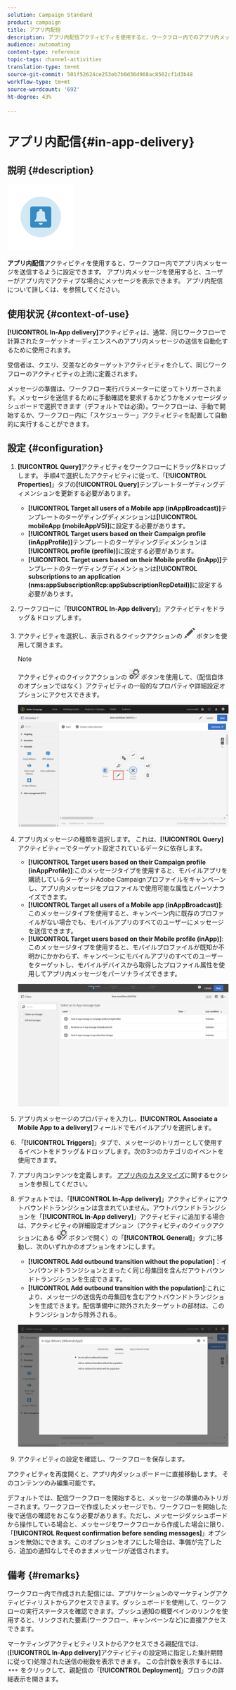 ```yaml
---
solution: Campaign Standard
product: campaign
title: アプリ内配信
description: アプリ内配信アクティビティを使用すると、ワークフロー内でのアプリ内メッセージの送信を設定できます。
audience: automating
content-type: reference
topic-tags: channel-activities
translation-type: tm+mt
source-git-commit: 501f52624ce253eb7b0d36d908ac8502cf1d3b48
workflow-type: tm+mt
source-wordcount: '692'
ht-degree: 43%

---
```



# アプリ内配信{#in-app-delivery}

## 説明 {#description}

![](assets/wkf_in_app_1.png)

**アプリ内配信**&#x200B;アクティビティを使用すると、ワークフロー内でアプリ内メッセージを送信するように設定できます。 アプリ内メッセージを使用すると、ユーザーがアプリ内でアクティブな場合にメッセージを表示できます。 アプリ内配信について詳しくは、[](../../channels/using/about-in-app-messaging.md)を参照してください。

## 使用状況 {#context-of-use}

**[!UICONTROL In-App delivery]**&#x200B;アクティビティは、通常、同じワークフローで計算されたターゲットオーディエンスへのアプリ内メッセージの送信を自動化するために使用されます。

受信者は、クエリ、交差などのターゲットアクティビティを介して、同じワークフローのアクティビティの上流に定義されます。

メッセージの準備は、ワークフロー実行パラメーターに従ってトリガーされます。メッセージを送信するために手動確認を要求するかどうかをメッセージダッシュボードで選択できます（デフォルトでは必須）。ワークフローは、手動で開始するか、ワークフロー内に「スケジューラー」アクティビティを配置して自動的に実行することができます。

## 設定 {#configuration}

1. **[!UICONTROL Query]**&#x200B;アクティビティをワークフローにドラッグ&amp;ドロップします。 手順4で選択したアクティビティに従って、「**[!UICONTROL Properties]**」タブの&#x200B;**[!UICONTROL Query]**&#x200B;テンプレートターゲティングディメンションを更新する必要があります。

   * **[!UICONTROL Target all users of a Mobile app (inAppBroadcast)]**&#x200B;テンプレートのターゲティングディメンションは&#x200B;**[!UICONTROL mobileApp (mobileAppV5)]**&#x200B;に設定する必要があります。
   * **[!UICONTROL Target users based on their Campaign profile (inAppProfile)]**&#x200B;テンプレートのターゲティングディメンションは&#x200B;**[!UICONTROL profile (profile)]**&#x200B;に設定する必要があります。
   * **[!UICONTROL Target users based on their Mobile profile (inApp)]**&#x200B;テンプレートのターゲティングディメンションは&#x200B;**[!UICONTROL subscriptions to an application (nms:appSubscriptionRcp:appSubscriptionRcpDetail)]**&#x200B;に設定する必要があります。

1. ワークフローに「**[!UICONTROL In-App delivery]**」アクティビティをドラッグ＆ドロップします。
1. アクティビティを選択し、表示されるクイックアクションの ![](assets/edit_darkgrey-24px.png) ボタンを使用して開きます。

   >[!NOTE]
   >
   >アクティビティのクイックアクションの ![](assets/dlv_activity_params-24px.png) ボタンを使用して、（配信自体のオプションではなく）アクティビティの一般的なプロパティや詳細設定オプションにアクセスできます。

   ![](assets/wkf_in_app_3.png)

1. アプリ内メッセージの種類を選択します。 これは、**[!UICONTROL Query]**&#x200B;アクティビティーでターゲット設定されているデータに依存します。

   * **[!UICONTROL Target users based on their Campaign profile (inAppProfile)]**:このメッセージタイプを使用すると、モバイルアプリを購読しているターゲットAdobe Campaignプロファイルをキャンペーンし、アプリ内メッセージをプロファイルで使用可能な属性とパーソナライズできます。
   * **[!UICONTROL Target all users of a Mobile app (inAppBroadcast)]**:このメッセージタイプを使用すると、キャンペーン内に既存のプロファイルがない場合でも、モバイルアプリのすべてのユーザーにメッセージを送信できます。
   * **[!UICONTROL Target users based on their Mobile profile (inApp)]**:このメッセージタイプを使用すると、モバイルプロファイルが既知か不明かにかかわらず、キャンペーンにモバイルアプリのすべてのユーザーをターゲットし、モバイルデバイスから取得したプロファイル属性を使用してアプリ内メッセージをパーソナライズできます。

   ![](assets/wkf_in_app_4.png)

1. アプリ内メッセージのプロパティを入力し、**[!UICONTROL Associate a Mobile App to a delivery]**&#x200B;フィールドでモバイルアプリを選択します。
1. 「**[!UICONTROL Triggers]**」タブで、メッセージのトリガーとして使用するイベントをドラッグ＆ドロップします。次の3つのカテゴリのイベントを使用できます。
1. アプリ内コンテンツを定義します。 [アプリ内のカスタマイズ](../../channels/using/customizing-an-in-app-message.md)に関するセクションを参照してください。
1. デフォルトでは、「**[!UICONTROL In-App delivery]**」アクティビティにアウトバウンドトランジションは含まれていません。アウトバウンドトランジションを「**[!UICONTROL In-App delivery]**」アクティビティに追加する場合は、アクティビティの詳細設定オプション（アクティビティのクイックアクションにある ![](assets/dlv_activity_params-24px.png) ボタンで開く）の「**[!UICONTROL General]**」タブに移動し、次のいずれかのオプションをオンにします。

   * **[!UICONTROL Add outbound transition without the population]**：インバウンドトランジションとまったく同じ母集団を含んだアウトバウンドトランジションを生成できます。
   * **[!UICONTROL Add outbound transition with the population]**:これにより、メッセージの送信先の母集団を含むアウトバウンドトランジションを生成できます。配信準備中に除外されたターゲットの部材は、このトランジションから除外される。

   ![](assets/wkf_in_app_5.png)

1. アクティビティの設定を確認し、ワークフローを保存します。

アクティビティを再度開くと、アプリ内ダッシュボードーに直接移動します。 そのコンテンツのみ編集可能です。

デフォルトでは、配信ワークフローを開始すると、メッセージの準備のみトリガーされます。ワークフローで作成したメッセージでも、ワークフローを開始した後で送信の確認をおこなう必要があります。ただし、メッセージダッシュボードから操作している場合と、メッセージをワークフローから作成した場合に限り、「**[!UICONTROL Request confirmation before sending messages]**」オプションを無効にできます。このオプションをオフにした場合は、準備が完了したら、追加の通知なしでそのままメッセージが送信されます。

## 備考 {#remarks}

ワークフロー内で作成された配信には、アプリケーションのマーケティングアクティビティリストからアクセスできます。ダッシュボードを使用して、ワークフローの実行ステータスを確認できます。プッシュ通知の概要ペインのリンクを使用すると、リンクされた要素(ワークフロー、キャンペーンなど)に直接アクセスできます。

マーケティングアクティビティリストからアクセスできる親配信では、(**[!UICONTROL In-App delivery]**&#x200B;アクティビティの設定時に指定した集計期間に従って)処理された送信の総数を表示できます。 この合計数を表示するには、![](assets/wkf_dlv_detail_button.png) をクリックして、親配信の「**[!UICONTROL Deployment]**」ブロックの詳細表示を開きます。
